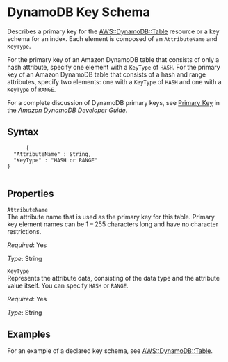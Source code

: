 DynamoDB Key Schema
===================

Describes a primary key for the [AWS::DynamoDB::Table](aws-resource-dynamodb-table.html "AWS::DynamoDB::Table") resource or a key schema for an index. Each element is composed of an `AttributeName` and `KeyType`.

For the primary key of an Amazon DynamoDB table that consists of only a hash attribute, specify one element with a `KeyType` of `HASH`. For the primary key of an Amazon DynamoDB table that consists of a hash and range attributes, specify two elements: one with a `KeyType` of `HASH` and one with a `KeyType` of `RANGE`.

For a complete discussion of DynamoDB primary keys, see [Primary Key](http://docs.aws.amazon.com/amazondynamodb/latest/developerguide/DataModel.html#DataModelPrimaryKey) in the *Amazon DynamoDB Developer Guide*.

Syntax
------

``` {.programlisting}
      {
  "AttributeName" : String,
  "KeyType" : "HASH or RANGE"
}
    
```

Properties
----------

 `AttributeName`   
The attribute name that is used as the primary key for this table. Primary key element names can be 1 – 255 characters long and have no character restrictions.

*Required*: Yes

*Type*: String

 `KeyType`   
Represents the attribute data, consisting of the data type and the attribute value itself. You can specify `HASH` or `RANGE`.

*Required*: Yes

*Type*: String

Examples
--------

For an example of a declared key schema, see [AWS::DynamoDB::Table](aws-resource-dynamodb-table.html "AWS::DynamoDB::Table").

